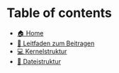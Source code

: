 # Table of contents

- [🏠 Home](README.md)
- [🤝 Leitfaden zum Beitragen](leitfaden-zum-beitragen.md)
- [💻 Kernelstruktur](aufbau-von-linux/kernel-struktur.md)
- [📁 Dateistruktur](aufbau-von-linux/datei-struktur.md)
